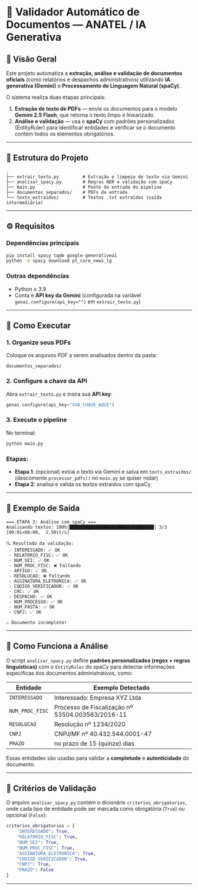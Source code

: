 # 🧠 Validador Automático de Documentos — ANATEL / IA Generativa

## 📘 Visão Geral

Este projeto automatiza a **extração, análise e validação de documentos oficiais** (como relatórios e despachos administrativos) utilizando **IA generativa (Gemini)** e **Processamento de Linguagem Natural (spaCy)**.

O sistema realiza duas etapas principais:

1. **Extração de texto de PDFs** — envia os documentos para o modelo **Gemini 2.5 Flash**, que retorna o texto limpo e linearizado.
2. **Análise e validação** — usa o **spaCy** com padrões personalizados (EntityRuler) para identificar entidades e verificar se o documento contém todos os elementos obrigatórios.

---

## 🧩 Estrutura do Projeto

```
.
├── extrair_texto.py         # Extração e limpeza de texto via Gemini
├── analisar_spacy.py        # Regras NER e validação com spaCy
├── main.py                  # Ponto de entrada do pipeline
├── documentos_separados/    # PDFs de entrada
└── texts_extraidos/         # Textos .txt extraídos (saída intermediária)
```

---

## ⚙️ Requisitos

### Dependências principais
```bash
pip install spacy tqdm google-generativeai
python -m spacy download pt_core_news_lg
```

### Outras dependências
- Python ≥ 3.9
- Conta e **API key da Gemini** (configurada na variável `genai.configure(api_key="")` em `extrair_texto.py`)

---

## 🚀 Como Executar

### 1. Organize seus PDFs
Coloque os arquivos PDF a serem analisados dentro da pasta:
```
documentos_separados/
```

### 2. Configure a chave da API
Abra `extrair_texto.py` e insira sua **API key**:
```python
genai.configure(api_key="SUA_CHAVE_AQUI")
```

### 3. Execute o pipeline
No terminal:
```bash
python main.py
```

### Etapas:
- **Etapa 1**: (opcional) extrai o texto via Gemini e salva em `texts_extraidos/`  
  (descomente `processar_pdfs()` no `main.py` se quiser rodar)
- **Etapa 2**: analisa e valida os textos extraídos com spaCy.

---

## 🧮 Exemplo de Saída

```
=== ETAPA 2: Análise com spaCy ===
Analisando textos: 100%|████████████████████████████████| 3/3 [00:01<00:00,  2.50it/s]

🔍 Resultado da validação:
 - INTERESSADO: ✅ OK
 - RELATORIO_FISC: ✅ OK
 - NUM_SEI: ✅ OK
 - NUM_PROC_FISC: ❌ Faltando
 - ARTIGO: ✅ OK
 - RESOLUCAO: ❌ Faltando
 - ASSINATURA_ELETRONICA: ✅ OK
 - CODIGO_VERIFICADOR: ✅ OK
 - CRC: ✅ OK
 - DESPACHO: ✅ OK
 - NUM_PROCESSO: ✅ OK
 - NUM_PASTA: ✅ OK
 - CNPJ: ✅ OK

⚠️ Documento incompleto!
```

---

## 🧠 Como Funciona a Análise

O script `analisar_spacy.py` define **padrões personalizados (regex + regras linguísticas)** com o `EntityRuler` do spaCy para detectar informações específicas dos documentos administrativos, como:

| Entidade | Exemplo Detectado |
|-----------|------------------|
| `INTERESSADO` | Interessado: Empresa XYZ Ltda |
| `NUM_PROC_FISC` | Processo de Fiscalização nº 53504.003563/2016-11 |
| `RESOLUCAO` | Resolução nº 1234/2020 |
| `CNPJ` | CNPJ/MF nº 40.432.544.0001-47 |
| `PRAZO` | no prazo de 15 (quinze) dias |

Essas entidades são usadas para validar a **completude** e **autenticidade** do documento.

---

## 🧾 Critérios de Validação

O arquivo `analisar_spacy.py` contém o dicionário `criterios_obrigatorios`, onde cada tipo de entidade pode ser marcada como obrigatória (`True`) ou opcional (`False`):

```python
criterios_obrigatorios = {
    "INTERESSADO": True,
    "RELATORIO_FISC": True,
    "NUM_SEI": True,
    "NUM_PROC_FISC": True,
    "ASSINATURA_ELETRONICA": True,
    "CODIGO_VERIFICADOR": True,
    "CNPJ": True,
    "PRAZO": False
}
```

---

